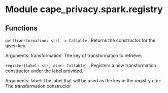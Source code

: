 Module cape_privacy.spark.registry
==================================

Functions
---------


`get(transformation: str) ‑> Callable`
:   Returns the constructor for the given key.

Arguments:
transformation: The key of transformation to retrieve.


`register(label: str, ctor: Callable)`
:   Registers a new transformation constructor under the label provided.

Arguments:
label: The label that will be used as the key in the registry
ctor: The transformation constructor